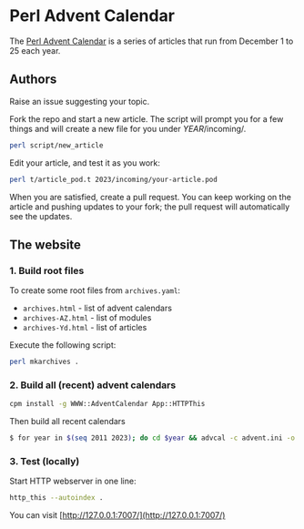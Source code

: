 # Perl Advent Calendar

The [Perl Advent Calendar](https://perladvent.org) is a series of
articles that run from December 1 to 25 each year.

## Authors

Raise an issue suggesting your topic.

Fork the repo and start a new article. The script will prompt you
for a few things and will create a new file for you under *YEAR*/incoming/.

```bash
perl script/new_article
```

Edit your article, and test it as you work:

```bash
perl t/article_pod.t 2023/incoming/your-article.pod
```

When you are satisfied, create a pull request. You can keep working
on the article and pushing updates to your fork; the pull request
will automatically see the updates.

## The website

### 1. Build root files

To create some root files from `archives.yaml`:

- `archives.html` - list of advent calendars
- `archives-AZ.html` - list of modules
- `archives-Yd.html` - list of articles

Execute the following script:

```bash
perl mkarchives .
```

### 2. Build all (recent) advent calendars

```bash
cpm install -g WWW::AdventCalendar App::HTTPThis
```

Then build all recent calendars

```bash
$ for year in $(seq 2011 2023); do cd $year && advcal -c advent.ini -o `pwd` && cd ..; done
```

### 3. Test (locally)

Start HTTP webserver in one line:

```bash
http_this --autoindex .
```

You can visit [http://127.0.0.1:7007/](http://127.0.0.1:7007/)
